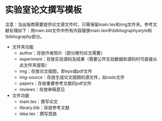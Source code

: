# 实验室论文撰写模板
注意：当出版商需要提供论文源文件时，只需保留main.tex和img文件夹。参考文献处理如下：用main.bbl文件中所有内容替换main.tex中\bibliographystyle和\bibliography部分。
- 文件夹功能
  - author：存放作者照片（部分期刊论文需要）
  - experiment：存放实验源码及结果（需要公开实验数据和源码时可直接从此文件夹提取）
  - img：存放论文插图，即eps或pdf文件
  - img-source：存放生成论文插图的源文件，如vsdx文件
  - papers：存放重要参考文献的pdf文件
  - reviews：存放审稿意见
- 文件功能
  - main.tex：撰写论文
  - library.bib：存放参考文献
  - idea.tex：撰写思路